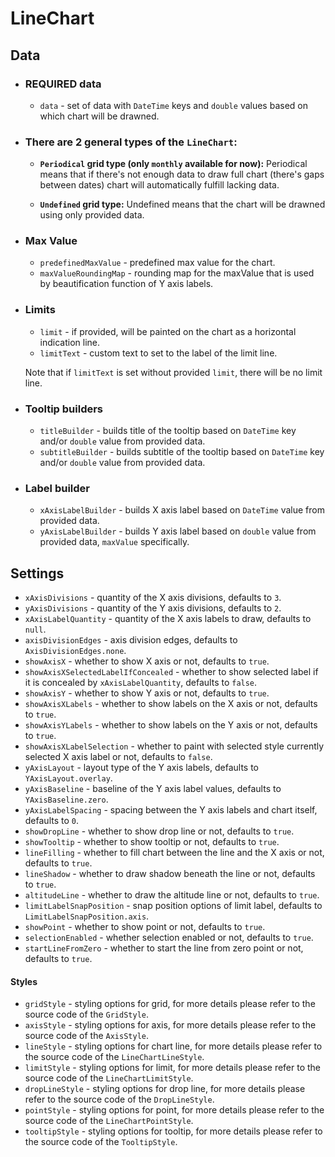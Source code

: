 # LineChart

## Data

* ### REQUIRED data

  * `data` - set of data with `DateTime` keys and `double` values based on which chart will be drawned.

* ### There are 2 general types of the `LineChart`:

  * **`Periodical` grid type (only `monthly` available for now):**
    Periodical means that if there's not enough data to draw full chart (there's gaps between dates) chart will automatically fulfill lacking data.

  * **`Undefined` grid type:**
    Undefined means that the chart will be drawned using only provided data.

* ### Max Value 

  * `predefinedMaxValue` - predefined max value for the chart.
  * `maxValueRoundingMap` - rounding map for the maxValue that is used by beautification function of Y axis labels.

* ### Limits

  * `limit` - if provided, will be painted on the chart as a horizontal indication line.
  * `limitText` - custom text to set to the label of the limit line.

  Note that if `limitText` is set without provided `limit`, there will be no limit line.

* ### Tooltip builders

  * `titleBuilder` - builds title of the tooltip based on `DateTime` key and/or `double` value from provided data.
  * `subtitleBuilder` - builds subtitle of the tooltip based on `DateTime` key and/or `double` value from provided data.

* ### Label builder

  * `xAxisLabelBuilder` - builds X axis label based on `DateTime` value from provided data.
  * `yAxisLabelBuilder` - builds Y axis label based on `double` value from provided data, `maxValue` specifically.

## Settings

* `xAxisDivisions` - quantity of the X axis divisions, defaults to `3`.
* `yAxisDivisions` - quantity of the Y axis divisions, defaults to `2`.
* `xAxisLabelQuantity` - quantity of the X axis labels to draw, defaults to `null`.
* `axisDivisionEdges` - axis division edges, defaults to `AxisDivisionEdges.none`.
* `showAxisX` - whether to show X axis or not, defaults to `true`.
* `showAxisXSelectedLabelIfConcealed` - whether to show selected label if it is concealed by `xAxisLabelQuantity`, defaults to `false`.
* `showAxisY` - whether to show Y axis or not, defaults to `true`.
* `showAxisXLabels` - whether to show labels on the X axis or not, defaults to `true`.
* `showAxisYLabels` - whether to show labels on the Y axis or not, defaults to `true`.
* `showAxisXLabelSelection` - whether to paint with selected style currently selected X axis label or not, defaults to `false`.
* `yAxisLayout` - layout type of the Y axis labels, defaults to `YAxisLayout.overlay`.
* `yAxisBaseline` - baseline of the Y axis label values, defaults to `YAxisBaseline.zero`.
* `yAxisLabelSpacing` - spacing between the Y axis labels and chart itself, defaults to `0`.
* `showDropLine` - whether to show drop line or not, defaults to `true`.
* `showTooltip` - whether to show tooltip or not, defaults to `true`.
* `lineFilling` - whether to fill chart between the line and the X axis or not, defaults to `true`.
* `lineShadow` - whether to draw shadow beneath the line or not, defaults to `true`.
* `altitudeLine` - whether to draw the altitude line or not, defaults to `true`.
* `limitLabelSnapPosition` - snap position options of limit label, defaults to `LimitLabelSnapPosition.axis`.
* `showPoint` - whether to show point or not, defaults to `true`.
* `selectionEnabled` - whether selection enabled or not, defaults to `true`.
* `startLineFromZero` - whether to start the line from zero point or not, defaults to `true`.

#### Styles

* `gridStyle` - styling options for grid, for more details please refer to the source code of the `GridStyle`.
* `axisStyle` - styling options for axis, for more details please refer to the source code of the `AxisStyle`.
* `lineStyle` - styling options for chart line, for more details please refer to the source code of the `LineChartLineStyle`.
* `limitStyle` - styling options for limit, for more details please refer to the source code of the `LineChartLimitStyle`.
* `dropLineStyle` - styling options for drop line, for more details please refer to the source code of the `DropLineStyle`.
* `pointStyle` - styling options for point, for more details please refer to the source code of the `LineChartPointStyle`.
* `tooltipStyle` - styling options for tooltip, for more details please refer to the source code of the `TooltipStyle`.
